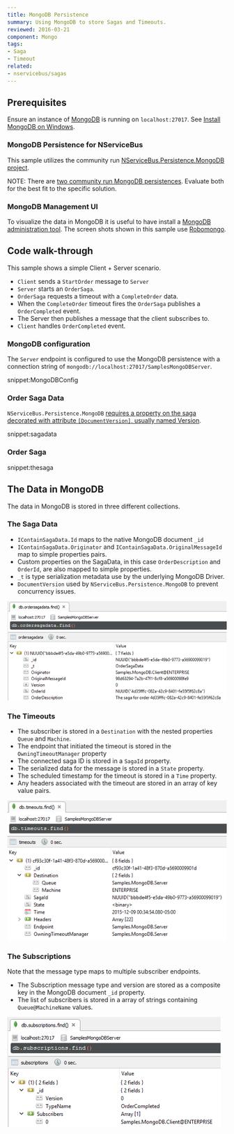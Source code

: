 ```yaml
---
title: MongoDB Persistence
summary: Using MongoDB to store Sagas and Timeouts.
reviewed: 2016-03-21
component: Mongo
tags:
- Saga
- Timeout
related:
- nservicebus/sagas
---
```



## Prerequisites

Ensure an instance of [MongoDB](https://www.mongodb.com/) is running on `localhost:27017`. See [Install MongoDB on Windows](https://docs.mongodb.com/manual/tutorial/install-mongodb-on-windows/).


### MongoDB Persistence for NServiceBus

This sample utilizes the community run [NServiceBus.Persistence.MongoDB project](https://github.com/tekmaven/NServiceBus.Persistence.MongoDB).

NOTE: There are [two community run MongoDB persistences](/platform/extensions.md#persisters). Evaluate both for the best fit to the specific solution.


### MongoDB Management UI

To visualize the data in MongoDB it is useful to have install a [MongoDB administration tool](https://docs.mongodb.com/ecosystem/tools/administration-interfaces/). The screen shots shown in this sample use [Robomongo](https://robomongo.org/).


## Code walk-through

This sample shows a simple Client + Server scenario.

 * `Client` sends a `StartOrder` message to `Server`
 * `Server` starts an `OrderSaga`.
 * `OrderSaga` requests a timeout with a `CompleteOrder` data.
 * When the `CompleteOrder` timeout fires the `OrderSaga` publishes a `OrderCompleted` event.
 * The Server then publishes a message that the client subscribes to.
 * `Client` handles `OrderCompleted` event.


### MongoDB configuration

The `Server` endpoint is configured to use the MongoDB persistence with a connection string of `mongodb://localhost:27017/SamplesMongoDBServer`.

snippet:MongoDBConfig


### Order Saga Data

`NServiceBus.Persistence.MongoDB` [requires a property on the saga decorated with attribute `[DocumentVersion]`, usually named Version](https://github.com/tekmaven/NServiceBus.Persistence.MongoDB/#saga-definition-guideline).

snippet:sagadata


### Order Saga

snippet:thesaga


## The Data in MongoDB

The data in MongoDB is stored in three different collections.


### The Saga Data

 * `IContainSagaData.Id` maps to the native MongoDB document `_id`
 * `IContainSagaData.Originator` and `IContainSagaData.OriginalMessageId` map to simple properties pairs.
 * Custom properties on the SagaData, in this case `OrderDescription` and `OrderId`, are also mapped to simple properties.
 * `_t` is type serialization metadata use by the underlying MongoDB Driver.
 * `DocumentVersion` used by `NServiceBus.Persistence.MongoDB` to prevent concurrency issues.

![](sagadata.png)


### The Timeouts

 * The subscriber is stored in a `Destination` with the nested properties `Queue` and `Machine`.
 * The endpoint that initiated the timeout is stored in the `OwningTimeoutManager` property
 * The connected saga ID is stored in a `SagaId` property.
 * The serialized data for the message is stored in a `State` property.
 * The scheduled timestamp for the timeout is stored in a `Time` property.
 * Any headers associated with the timeout are stored in an array of key value pairs.

![](timeouts.png)


### The Subscriptions

Note that the message type maps to multiple subscriber endpoints.

 * The Subscription message type and version are stored as a composite key in the MongoDB document `_id` property.
 * The list of subscribers is stored in a array of strings containing `Queue@MachineName` values.

![](subscriptions.png)